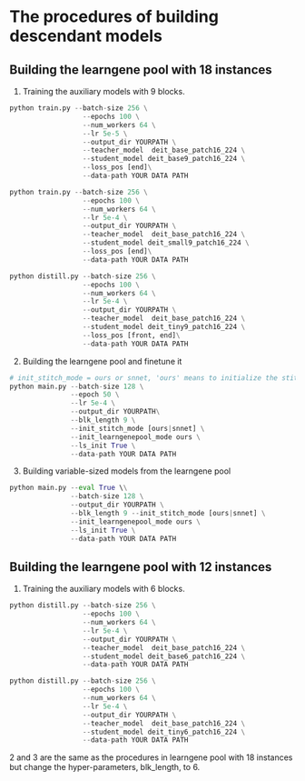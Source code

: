 # The procedures of building descendant models

## Building the learngene pool with 18 instances
1. Training the auxiliary models with 9 blocks.
```python
python train.py --batch-size 256 \
                  --epochs 100 \
                  --num_workers 64 \
                  --lr 5e-5 \
                  --output_dir YOURPATH \
                  --teacher_model  deit_base_patch16_224 \
                  --student_model deit_base9_patch16_224 \
                  --loss_pos [end]\
                  --data-path YOUR DATA PATH
```
```python
python train.py --batch-size 256 \
                  --epochs 100 \
                  --num_workers 64 \
                  --lr 5e-4 \
                  --output_dir YOURPATH \
                  --teacher_model  deit_base_patch16_224 \
                  --student_model deit_small9_patch16_224 \
                  --loss_pos [end]\
                  --data-path YOUR DATA PATH
```
```python
python distill.py --batch-size 256 \
                  --epochs 100 \
                  --num_workers 64 \
                  --lr 5e-4 \
                  --output_dir YOURPATH \
                  --teacher_model  deit_base_patch16_224 \
                  --student_model deit_tiny9_patch16_224 \
                  --loss_pos [front, end]\
                  --data-path YOUR DATA PATH
```
2. Building the learngene pool and finetune it
```python
# init_stitch_mode = ours or snnet, 'ours' means to initialize the stitching layers by the proposed method and snnet means by Sn-Net
python main.py --batch-size 128 \
               --epoch 50 \
               --lr 5e-4 \
               --output_dir YOURPATH\
               --blk_length 9 \
               --init_stitch_mode [ours|snnet] \
               --init_learngenepool_mode ours \
               --ls_init True \
               --data-path YOUR DATA PATH
```

3. Building variable-sized models from the learngene pool
```python
python main.py --eval True \\
               --batch-size 128 \
               --output_dir YOURPATH \
               --blk_length 9 --init_stitch_mode [ours|snnet] \
               --init_learngenepool_mode ours \
               --ls_init True \
               --data-path YOUR DATA PATH
```

## Building the learngene pool with 12 instances
1. Training the auxiliary models with 6 blocks.
```python
python distill.py --batch-size 256 \
                  --epochs 100 \
                  --num_workers 64 \
                  --lr 5e-4 \
                  --output_dir YOURPATH \
                  --teacher_model  deit_base_patch16_224 \
                  --student_model deit_base6_patch16_224 \
                  --data-path YOUR DATA PATH
```
```python
python distill.py --batch-size 256 \
                  --epochs 100 \
                  --num_workers 64 \
                  --lr 5e-4 \
                  --output_dir YOURPATH \
                  --teacher_model  deit_base_patch16_224 \
                  --student_model deit_tiny6_patch16_224 \
                  --data-path YOUR DATA PATH
```
2 and 3 are the same as the procedures in learngene pool with 18 instances but change the hyper-parameters, blk_length, to 6. 
